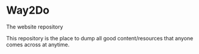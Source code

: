 # Way2Do
The website repository

This repository is the place to dump all good content/resources that anyone comes across at anytime.
